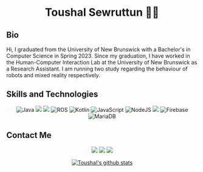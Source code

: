 <h1 align="center">
	Toushal Sewruttun 👋😎
</h1>

## Bio
Hi, I graduated from the University of New Brunswick with a Bachelor's in Computer Science in Spring 2023. Since my graduation, I have worked in the Human-Computer Interaction Lab at the University of New Brunswick as a Research Assistant. I am running two study regarding the behaviour of robots and mixed reality respectively.


## Skills and Technologies
<div align="center">
	
![Java](https://img.shields.io/badge/java-%23ED8B00.svg?style=for-the-badge&logo=openjdk&logoColor=white)
[![](https://img.shields.io/badge/-python3-yellow?style=for-the-badge&logo=python&logoColor=3776AB)](https://www.python.org/)
[![](https://img.shields.io/badge/-c++-blue?logoColor=blue&style=for-the-badge&logo=c%2B%2B&logoColor=000000)](https://www.cplusplus.com/)
![ROS](https://img.shields.io/badge/ros-%230A0FF9.svg?style=for-the-badge&logo=ros&logoColor=white)
![Kotlin](https://img.shields.io/badge/kotlin-%237F52FF.svg?style=for-the-badge&logo=kotlin&logoColor=white)
![JavaScript](https://img.shields.io/badge/javascript-%23323330.svg?style=for-the-badge&logo=javascript&logoColor=%23F7DF1E)
![NodeJS](https://img.shields.io/badge/node.js-6DA55F?style=for-the-badge&logo=node.js&logoColor=white)
[![](https://img.shields.io/badge/-Unity-black?style=for-the-badge&logo=unity)](https://unity.com/)
![Firebase](https://img.shields.io/badge/Firebase-039BE5?style=for-the-badge&logo=Firebase&logoColor=white)
![MariaDB](https://img.shields.io/badge/MariaDB-003545?style=for-the-badge&logo=mariadb&logoColor=white)

</div>

## Contact Me
<div align="center">

[![](https://img.shields.io/badge/-tsewrutt.work@gmail.com-white?style=for-the-badge&logo=gmail)](toushal6@gmail.com)
[![](https://img.shields.io/badge/-linkedin-blue?style=for-the-badge&logo=linkedin)](https://www.linkedin.com/in/toushal-sewruttun-513348257/)
[![](https://img.shields.io/badge/twitter-%231DA1F2.svg?style=for-the-badge&logo=Twitter&logoColor=white)](https://twitter.com/ToushalS)


[![Toushal's github stats](https://github-readme-stats.vercel.app/api?username=tsewrutt&show_icons=true&theme=chartreuse-dark)](https://github.com/tsewrutt/github-readme-stats)

</div>
<!--
**tsewrutt/tsewrutt** is a ✨ _special_ ✨ repository because its `README.md` (this file) appears on your GitHub profile.

Here are some ideas to get you started:

- 🔭 I’m currently working on ...
- 🌱 I’m currently learning ...
- 👯 I’m looking to collaborate on ...
- 🤔 I’m looking for help with ...
- 💬 Ask me about ...
- 📫 How to reach me: ...
- 😄 Pronouns: ...
- ⚡ Fun fact: ...
-->
